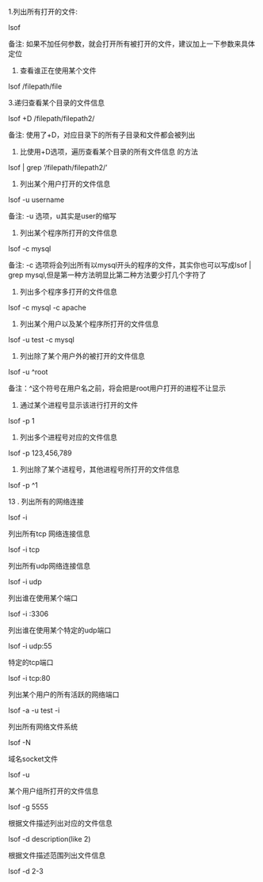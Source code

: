 1.列出所有打开的文件:

lsof

备注: 如果不加任何参数，就会打开所有被打开的文件，建议加上一下参数来具体定位

1. 查看谁正在使用某个文件

lsof   /filepath/file

3.递归查看某个目录的文件信息

lsof +D /filepath/filepath2/

备注: 使用了+D，对应目录下的所有子目录和文件都会被列出

1. 比使用+D选项，遍历查看某个目录的所有文件信息 的方法

lsof \| grep ‘/filepath/filepath2/’

1. 列出某个用户打开的文件信息

lsof  -u username

备注: -u 选项，u其实是user的缩写

1. 列出某个程序所打开的文件信息

lsof -c mysql

备注: -c 选项将会列出所有以mysql开头的程序的文件，其实你也可以写成lsof \| grep mysql,但是第一种方法明显比第二种方法要少打几个字符了

1. 列出多个程序多打开的文件信息

lsof -c mysql -c apache

1. 列出某个用户以及某个程序所打开的文件信息

lsof -u test -c mysql

1. 列出除了某个用户外的被打开的文件信息

lsof   -u ^root

备注：^这个符号在用户名之前，将会把是root用户打开的进程不让显示

1. 通过某个进程号显示该进行打开的文件

lsof -p 1

1. 列出多个进程号对应的文件信息

lsof -p 123,456,789

1. 列出除了某个进程号，其他进程号所打开的文件信息

lsof -p ^1

13 . 列出所有的网络连接

lsof -i

列出所有tcp 网络连接信息

lsof  -i tcp

列出所有udp网络连接信息

lsof  -i udp

列出谁在使用某个端口

lsof -i :3306

列出谁在使用某个特定的udp端口

lsof -i udp:55

特定的tcp端口

lsof -i tcp:80

列出某个用户的所有活跃的网络端口

lsof  -a -u test -i

列出所有网络文件系统

lsof -N

域名socket文件

lsof -u

某个用户组所打开的文件信息

lsof -g 5555

根据文件描述列出对应的文件信息

lsof -d description\(like 2\)

根据文件描述范围列出文件信息

lsof -d 2-3

